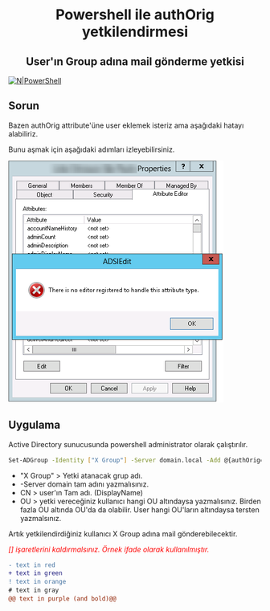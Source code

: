 <h1 align="center">Powershell ile authOrig yetkilendirmesi</h1>
<h2 align="center">User'ın Group adına mail gönderme yetkisi</h2>


[![N|PowerShell](https://delta-dev-software.fr/wp-content/uploads/2024/02/831-8318055_february-5-windows-powershell-logo.png)](https://github.com/aliyildirim/powershell)

## Sorun
Bazen authOrig attribute'üne user eklemek isteriz ama aşağıdaki hatayı alabiliriz.

Bunu aşmak için aşağıdaki adımları izleyebilirsiniz.

![alt text](https://github.com/aliyildirim/powershell/blob/main/autOrig/error.png?raw=true)

## Uygulama

Active Directory  sunucusunda powershell administrator olarak çalıştırılır.

```sh
Set-ADGroup -Identity ["X Group"] -Server domain.local -Add @{authOrig=@('CN=[DisplayName],OU=[OU],DC=[DOMAIN,DC=LOCAL]’)}
```

- "X Group" > Yetki atanacak grup adı.
- -Server domain tam adını yazmalısınız.
- CN > user'ın Tam adı. (DisplayName)
- OU > yetki vereceğiniz kullanıcı hangi OU altındaysa yazmalısınız. Birden fazla OU altında OU'da da olabilir. User hangi OU'ların altındaysa tersten yazmalsınız.

Artık yetkilendirdiğiniz kullanıcı X Group adına mail gönderebilecektir.

<p style="Color:Red;"><i>[] işaretlerini kaldırmalsınız. Örnek ifade olarak kullanılmıştır.</i></p>

```diff
- text in red
+ text in green
! text in orange
# text in gray
@@ text in purple (and bold)@@
```

